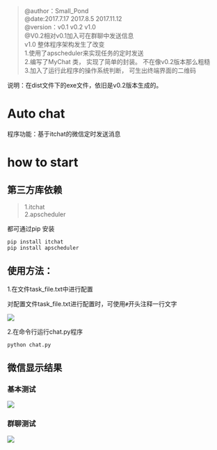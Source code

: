 >@author：Small_Pond  
@date:2017.7.17    2017.8.5   2017.11.12  
@version：v0.1     v0.2       v1.0  
@V0.2相对v0.1加入可在群聊中发送信息  
v1.0 整体程序架构发生了改变  
1.使用了apscheduler来实现任务的定时发送  
2.编写了MyChat 类， 实现了简单的封装。 不在像v0.2版本那么粗糙  
3.加入了运行此程序的操作系统判断， 可生出终端界面的二维码

说明：在dist文件下的exe文件，依旧是v0.2版本生成的。
# Auto chat

程序功能：基于itchat的微信定时发送消息


# how to start
## 第三方库依赖
>1.itchat  
2.apscheduler

都可通过pip 安装
```
pip install itchat 
pip install apscheduler
```
## 使用方法：

1.在文件task_file.txt中进行配置

对配置文件task_file.txt进行配置时，可使用`#`开头注释一行文字

![](http://i.imgur.com/cu9WGIR.png)

2.在命令行运行chat.py程序
```	
python chat.py 
```

## 微信显示结果

### 基本测试

![](http://i.imgur.com/nkauloR.png)

### 群聊测试

![](http://i.imgur.com/jRr1YRE.png)
